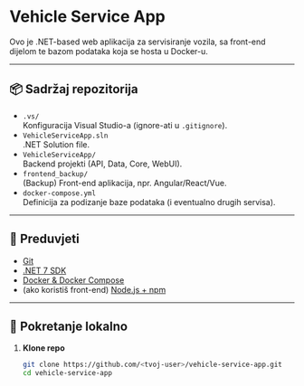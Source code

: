 # Vehicle Service App

Ovo je .NET-based web aplikacija za servisiranje vozila, sa front-end dijelom te bazom podataka koja se hosta u Docker-u.

---

## 📦 Sadržaj repozitorija

- `.vs/`  
  Konfiguracija Visual Studio-a (ignore-ati u `.gitignore`).
- `VehicleServiceApp.sln`  
  .NET Solution file.
- `VehicleServiceApp/`  
  Backend projekti (API, Data, Core, WebUI).
- `frontend_backup/`  
  (Backup) Front-end aplikacija, npr. Angular/React/Vue.
- `docker-compose.yml`  
  Definicija za podizanje baze podataka (i eventualno drugih servisa).

---

## 🔧 Preduvjeti

- [Git](https://git-scm.com)  
- [.NET 7 SDK](https://dotnet.microsoft.com/download)  
- [Docker & Docker Compose](https://docs.docker.com/compose/)  
- (ako koristiš front-end) [Node.js + npm](https://nodejs.org)

---

## 🚀 Pokretanje lokalno

1. **Klone repo**  
   ```bash
   git clone https://github.com/<tvoj-user>/vehicle-service-app.git
   cd vehicle-service-app
